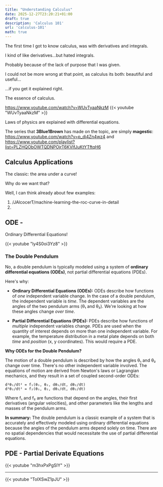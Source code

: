 ```yaml
---
title: "Understanding Calculus"
date: 2025-12-27T23:20:21+01:00
draft: true
description: 'Calculus 101'
url: 'calculus-101'
math: true
---
```


The first time I got to know calculus, was with derivatives and integrals.

I kind of like derivatives...but hated integrals.

Probably because of the lack of purpose that I was given.

I could not be more wrong at that point, as calculus its both: beautiful and useful...

...if you get it explained right.

The essence of calculus.

https://www.youtube.com/watch?v=WUvTyaaNkzM
{{< youtube "WUvTyaaNkzM" >}}

Laws of physics are explained with differential equations.

The series that **3Blue1Brown** has made on the topic, are simply **magestic**: https://www.youtube.com/watch?v=p_di4Zn4wz4 and https://www.youtube.com/playlist?list=PLZHQObOWTQDNPOjrT6KVlfJuKtYTftqH6


## Calculus Applications

The classic: the area under a curve!

Why do we want that?

Well, I can think already about few examples:

1. /JAlcocerT/machine-learning-the-roc-curve-in-detail
2. 

## ODE - 

Ordinary Differential Equations!

<!-- https://www.youtube.com/watch?v=ly4S0oi3Yz8 -->


{{< youtube "ly4S0oi3Yz8" >}}

### The Double Pendulum

No, a double pendulum is typically modeled using a system of **ordinary differential equations (ODEs)**, not partial differential equations (PDEs).

Here's why:

*   **Ordinary Differential Equations (ODEs):** ODEs describe how functions of *one* independent variable change. In the case of a double pendulum, the independent variable is *time*. The dependent variables are the angles of the two pendulum arms (θ₁ and θ₂).  We're looking at how these angles change *over time*.

*   **Partial Differential Equations (PDEs):** PDEs describe how functions of *multiple* independent variables change.  PDEs are used when the quantity of interest depends on more than one independent variable.  For example, the temperature distribution in a metal plate depends on both *time* and *position* (x, y coordinates).  This would require a PDE.

**Why ODEs for the Double Pendulum?**

The motion of a double pendulum is described by how the angles θ₁ and θ₂ change over time.  There's no other independent variable involved.  The equations of motion are derived from Newton's laws or Lagrangian mechanics, and they result in a set of coupled second-order ODEs:

```
d²θ₁/dt² = f₁(θ₁, θ₂, dθ₁/dt, dθ₂/dt)
d²θ₂/dt² = f₂(θ₁, θ₂, dθ₁/dt, dθ₂/dt)
```

Where f₁ and f₂ are functions that depend on the angles, their first derivatives (angular velocities), and other parameters like the lengths and masses of the pendulum arms.

**In summary:** The double pendulum is a classic example of a system that is accurately and effectively modeled using ordinary differential equations because the angles of the pendulum arms depend solely on time.  There are no spatial dependencies that would necessitate the use of partial differential equations.


## PDE - Partial Derivate Equations


{{< youtube "m3hxPxPgSIY" >}}



---


<!-- https://www.youtube.com/watch?v=ToIXSwZ1pJU -->
{{< youtube "ToIXSwZ1pJU" >}}
